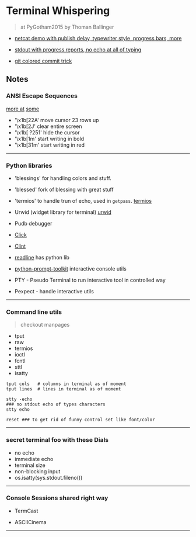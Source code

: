 # Terminal Whispering

> at PyGotham2015 by Thoman Ballinger

* [netcat demo with publish delay, typewriter style, progress bars, more](./netcat-sample.py)

* [stdout with progress reports, no echo at all of typing](./stdout-sample.py)

* [git colored commit trick](./git-commit-trick)


## Notes

### ANSI Escape Sequences

[more at](https://en.wikipedia.org/wiki/ANSI_escape_code)
[some](http://wiki.bash-hackers.org/scripting/terminalcodes)

* '\x1b[22A'    move cursor 23 rows up
* '\x1b[2J'     clear entire screen
* '\x1b[ ?251'  hide the cursor
* '\x1b[1m'     start writing in bold
* '\x1b[31m'    start writing in red

---

### Python libraries

* 'blessings' for handling colors and stuff.
* 'blessed' fork of blessing with great stuff
* 'termios' to handle trun of echo, used in `getpass`.
[termios](https://docs.python.org/2/library/termios.html)

* Urwid (widget library for terminal)
[urwid](http://urwid.org/)

* Pudb debugger

* [Click](http://click.pocoo.org/5/)

* [Clint](https://pypi.python.org/pypi/clint/)

* [readline](https://en.wikipedia.org/wiki/GNU_Readline) has python lib

* [python-prompt-toolkit](https://github.com/jonathanslenders/python-prompt-toolkit) interactive console utils

* PTY - Pseudo Terminal to run interactive tool in controlled way

* Pexpect - handle interactive utils

---

### Command line utils

> checkout manpages

* tput
* raw
* termios
* ioctl
* fcntl
* sttl
* isatty

```
tput cols   # columns in terminal as of moment
tput lines  # lines in terminal as of moment

stty -echo
### no stdout echo of types characters
stty echo

reset ### to get rid of funny control set like font/color
```

---

### secret terminal foo with these Dials

* no echo
* immediate echo
* terminal size
* non-blocking input
* os.isatty(sys.stdout.fileno())

---

### Console Sessions shared right way

* TermCast

* ASCIICinema

---
